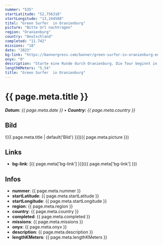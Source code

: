 ```yaml
---
nummer: "535"
startLatitude: "52,756318"
startLongitude: "13,244588"
titel: "Green Surfer  in Oranienburg"
picture: "Bitte Url nachtragen"
region: "Oranienburg"
country: "Deutschland"
completed: "11.742"
missions: "18"
date: "2023"
bg-link: "https://bannergress.com/banner/green-surfer-in-oranienburg-edb1"
onyx: "0"
description: "Starte eine Runde durch Oranienburg. Die Tour beginnt in der Bernauer Straße"
lengthKMeters: "5,54"
title: "Green Surfer  in Oranienburg"
---
```


# {{ page.meta.title }}
_**Datum:** {{ page.meta.date }} • **Country:** {{ page.meta.country }}_

## Bild
![{{ page.meta.title | default('Bild') }}]({{ page.meta.picture }})

## Links
- **bg-link**: [{{ page.meta['bg-link'] }}]({{ page.meta['bg-link'] }})

## Infos
- **nummer**: {{ page.meta.nummer }}
- **startLatitude**: {{ page.meta.startLatitude }}
- **startLongitude**: {{ page.meta.startLongitude }}
- **region**: {{ page.meta.region }}
- **country**: {{ page.meta.country }}
- **completed**: {{ page.meta.completed }}
- **missions**: {{ page.meta.missions }}
- **onyx**: {{ page.meta.onyx }}
- **description**: {{ page.meta.description }}
- **lengthKMeters**: {{ page.meta.lengthKMeters }}

